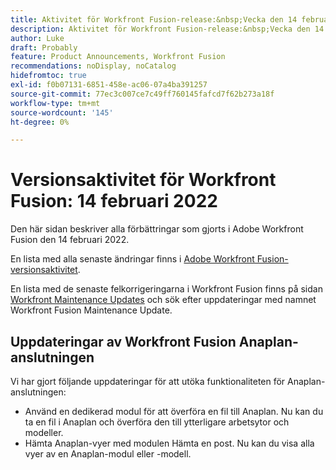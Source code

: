 ```yaml
---
title: Aktivitet för Workfront Fusion-release:&nbsp;Vecka den 14 februari 2022
description: Aktivitet för Workfront Fusion-release:&nbsp;Vecka den 14 februari 2022
author: Luke
draft: Probably
feature: Product Announcements, Workfront Fusion
recommendations: noDisplay, noCatalog
hidefromtoc: true
exl-id: f0b07131-6851-458e-ac06-07a4ba391257
source-git-commit: 77ec3c007ce7c49ff760145fafcd7f62b273a18f
workflow-type: tm+mt
source-wordcount: '145'
ht-degree: 0%

---
```


# Versionsaktivitet för Workfront Fusion: 14 februari 2022

Den här sidan beskriver alla förbättringar som gjorts i Adobe Workfront Fusion den 14 februari 2022.

En lista med alla senaste ändringar finns i [Adobe Workfront Fusion-versionsaktivitet](/help/workfront-fusion/fusion-product-releases/fusion-release-activity.md).

En lista med de senaste felkorrigeringarna i Workfront Fusion finns på sidan [Workfront Maintenance Updates](https://experienceleague.adobe.com/docs/workfront-known-issues/releases/current-updates.html) och sök efter uppdateringar med namnet Workfront Fusion Maintenance Update.

## Uppdateringar av Workfront Fusion Anaplan-anslutningen

Vi har gjort följande uppdateringar för att utöka funktionaliteten för Anaplan-anslutningen:

* Använd en dedikerad modul för att överföra en fil till Anaplan. Nu kan du ta en fil i Anaplan och överföra den till ytterligare arbetsytor och modeller.
* Hämta Anaplan-vyer med modulen Hämta en post. Nu kan du visa alla vyer av en Anaplan-modul eller -modell.
